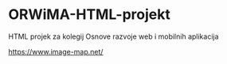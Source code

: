 # ORWiMA-HTML-projekt
HTML projek za kolegij Osnove razvoje web i mobilnih aplikacija

https://www.image-map.net/

